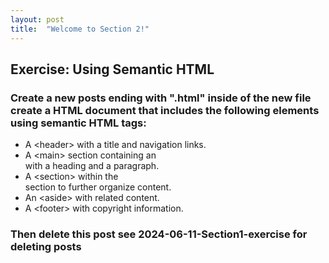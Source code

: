 ```yaml
---
layout: post
title:  "Welcome to Section 2!"
---
```


## Exercise: Using Semantic HTML

### Create a new posts ending with ".html" inside of the new file create a HTML document that includes the following elements using semantic HTML tags:

* A &lt;header> with a title and navigation links.
* A &lt;main> section containing an <article> with a heading and a paragraph.
* A &lt;section> within the <main> section to further organize content.
* An &lt;aside> with related content.
* A &lt;footer> with copyright information.

### Then delete this post see 2024-06-11-Section1-exercise for deleting posts
